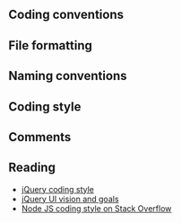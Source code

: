 ## Coding conventions

## File formatting

## Naming conventions

## Coding style

## Comments

## Reading

* [jQuery coding style](http://docs.jquery.com/JQuery_Core_Style_Guidelines)
* [jQuery UI vision and goals](http://wiki.jqueryui.com/w/page/12138130/Vision%20and%20Goals)
* [Node JS coding style on Stack Overflow](http://stackoverflow.com/questions/5495984/coding-style-guide-for-node-js-apps)
